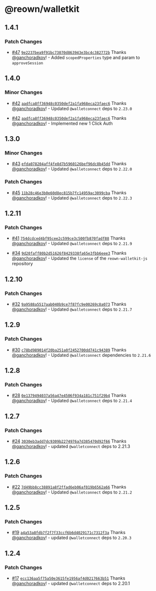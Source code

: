 # @reown/walletkit

## 1.4.1

### Patch Changes

- [#47](https://github.com/reown-com/reown-walletkit-js/pull/47) [`9e2237bea9f91bc73070d863943e3bc4c382772b`](https://github.com/reown-com/reown-walletkit-js/commit/9e2237bea9f91bc73070d863943e3bc4c382772b) Thanks [@ganchoradkov](https://github.com/ganchoradkov)! - Added `scopedProperties` type and param to `approveSession`

## 1.4.0

### Minor Changes

- [#42](https://github.com/reown-com/reown-walletkit-js/pull/42) [`aadfca8ff36948c0350def2a1fa968eca23faec6`](https://github.com/reown-com/reown-walletkit-js/commit/aadfca8ff36948c0350def2a1fa968eca23faec6) Thanks [@ganchoradkov](https://github.com/ganchoradkov)! - Updated `@walletconnect` deps to `2.23.0`

- [#42](https://github.com/reown-com/reown-walletkit-js/pull/42) [`aadfca8ff36948c0350def2a1fa968eca23faec6`](https://github.com/reown-com/reown-walletkit-js/commit/aadfca8ff36948c0350def2a1fa968eca23faec6) Thanks [@ganchoradkov](https://github.com/ganchoradkov)! - Implemented new 1 Click Auth

## 1.3.0

### Minor Changes

- [#43](https://github.com/reown-com/reown-walletkit-js/pull/43) [`efda078204aff4fe8d7b5960126bef96dc8b45dd`](https://github.com/reown-com/reown-walletkit-js/commit/efda078204aff4fe8d7b5960126bef96dc8b45dd) Thanks [@ganchoradkov](https://github.com/ganchoradkov)! - Updated `@walletconnect` deps to `2.22.0`

### Patch Changes

- [#45](https://github.com/reown-com/reown-walletkit-js/pull/45) [`11b28c46e3b0e60d8ec815b7fc14959ac3099cba`](https://github.com/reown-com/reown-walletkit-js/commit/11b28c46e3b0e60d8ec815b7fc14959ac3099cba) Thanks [@ganchoradkov](https://github.com/ganchoradkov)! - Updated `@walletconnect` deps to `2.22.3`

## 1.2.11

### Patch Changes

- [#41](https://github.com/reown-com/reown-walletkit-js/pull/41) [`754dcdced4bf95cee2c599ce3c500fb870fadf88`](https://github.com/reown-com/reown-walletkit-js/commit/754dcdced4bf95cee2c599ce3c500fb870fadf88) Thanks [@ganchoradkov](https://github.com/ganchoradkov)! - Updated `@walletconnect` deps to `2.21.9`

- [#34](https://github.com/reown-com/reown-walletkit-js/pull/34) [`9d20faff80b2d51626f8429338fa65e3fbb6eee3`](https://github.com/reown-com/reown-walletkit-js/commit/9d20faff80b2d51626f8429338fa65e3fbb6eee3) Thanks [@ganchoradkov](https://github.com/ganchoradkov)! - Updated the `license` of the `reown-walletkit-js` repository

## 1.2.10

### Patch Changes

- [#32](https://github.com/reown-com/reown-walletkit-js/pull/32) [`9a9588a5517aab040b9ce7f87fc9e00269c8a073`](https://github.com/reown-com/reown-walletkit-js/commit/9a9588a5517aab040b9ce7f87fc9e00269c8a073) Thanks [@ganchoradkov](https://github.com/ganchoradkov)! - Updated `@walletconnect` deps to `2.21.7`

## 1.2.9

### Patch Changes

- [#30](https://github.com/reown-com/reown-walletkit-js/pull/30) [`c78bd989014f20ba251a0f2452700dd741c94389`](https://github.com/reown-com/reown-walletkit-js/commit/c78bd989014f20ba251a0f2452700dd741c94389) Thanks [@ganchoradkov](https://github.com/ganchoradkov)! - Updated `@walletconnect` dependencies to `2.21.6`

## 1.2.8

### Patch Changes

- [#28](https://github.com/reown-com/reown-walletkit-js/pull/28) [`0e1379494037a56a47e4506f934a181c751f29b4`](https://github.com/reown-com/reown-walletkit-js/commit/0e1379494037a56a47e4506f934a181c751f29b4) Thanks [@ganchoradkov](https://github.com/ganchoradkov)! - Updated `@walletconnect` deps to `2.21.4`

## 1.2.7

### Patch Changes

- [#24](https://github.com/reown-com/reown-walletkit-js/pull/24) [`3030eb3add7dc9309b2274976a7d385470d92f66`](https://github.com/reown-com/reown-walletkit-js/commit/3030eb3add7dc9309b2274976a7d385470d92f66) Thanks [@ganchoradkov](https://github.com/ganchoradkov)! - updated `@walletconnect` deps to 2.21.3

## 1.2.6

### Patch Changes

- [#22](https://github.com/reown-com/reown-walletkit-js/pull/22) [`7d49bb8cc38891a8f2ffad6eb06af019b6562a66`](https://github.com/reown-com/reown-walletkit-js/commit/7d49bb8cc38891a8f2ffad6eb06af019b6562a66) Thanks [@ganchoradkov](https://github.com/ganchoradkov)! - Updated `@walletconnect` deps to `2.21.2`

## 1.2.5

### Patch Changes

- [#19](https://github.com/reown-com/reown-walletkit-js/pull/19) [`a4a53a8fdb7f2f7f33ccf6b6d4029171c7312f3a`](https://github.com/reown-com/reown-walletkit-js/commit/a4a53a8fdb7f2f7f33ccf6b6d4029171c7312f3a) Thanks [@ganchoradkov](https://github.com/ganchoradkov)! - updated `@walletconnect` deps to `2.20.3`

## 1.2.4

### Patch Changes

- [#17](https://github.com/reown-com/reown-walletkit-js/pull/17) [`ecc136aa5f75a50e3615fe1956af4d0217663b51`](https://github.com/reown-com/reown-walletkit-js/commit/ecc136aa5f75a50e3615fe1956af4d0217663b51) Thanks [@ganchoradkov](https://github.com/ganchoradkov)! - updated `@walletconnect` deps to 2.20.1
